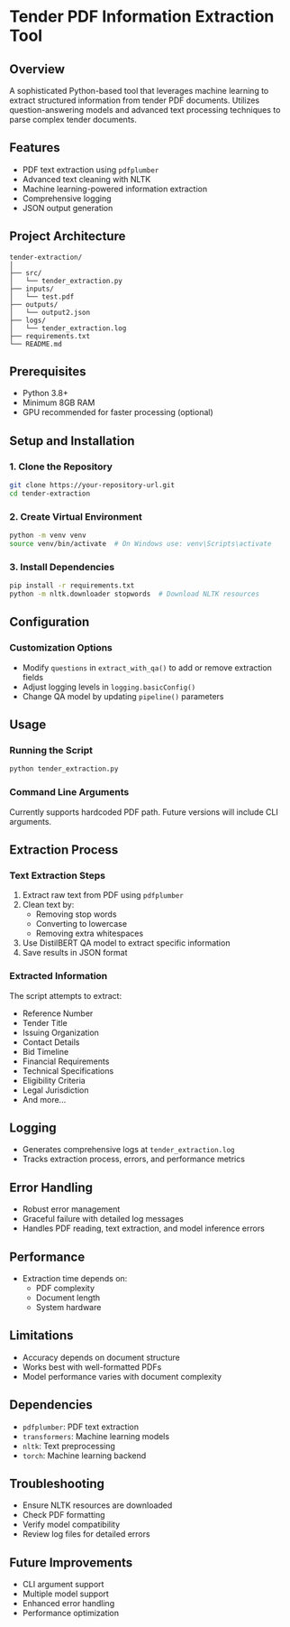 # Tender PDF Information Extraction Tool

## Overview
A sophisticated Python-based tool that leverages machine learning to extract structured information from tender PDF documents. Utilizes question-answering models and advanced text processing techniques to parse complex tender documents.

## Features
- PDF text extraction using `pdfplumber`
- Advanced text cleaning with NLTK
- Machine learning-powered information extraction
- Comprehensive logging
- JSON output generation

## Project Architecture
```
tender-extraction/
│
├── src/
│   └── tender_extraction.py
├── inputs/
│   └── test.pdf
├── outputs/
│   └── output2.json
├── logs/
│   └── tender_extraction.log
├── requirements.txt
└── README.md
```

## Prerequisites
- Python 3.8+
- Minimum 8GB RAM
- GPU recommended for faster processing (optional)

## Setup and Installation

### 1. Clone the Repository
```bash
git clone https://your-repository-url.git
cd tender-extraction
```

### 2. Create Virtual Environment
```bash
python -m venv venv
source venv/bin/activate  # On Windows use: venv\Scripts\activate
```

### 3. Install Dependencies
```bash
pip install -r requirements.txt
python -m nltk.downloader stopwords  # Download NLTK resources
```

## Configuration

### Customization Options
- Modify `questions` in `extract_with_qa()` to add or remove extraction fields
- Adjust logging levels in `logging.basicConfig()`
- Change QA model by updating `pipeline()` parameters

## Usage

### Running the Script
```bash
python tender_extraction.py
```

### Command Line Arguments
Currently supports hardcoded PDF path. Future versions will include CLI arguments.

## Extraction Process

### Text Extraction Steps
1. Extract raw text from PDF using `pdfplumber`
2. Clean text by:
   - Removing stop words
   - Converting to lowercase
   - Removing extra whitespaces
3. Use DistilBERT QA model to extract specific information
4. Save results in JSON format

### Extracted Information
The script attempts to extract:
- Reference Number
- Tender Title
- Issuing Organization
- Contact Details
- Bid Timeline
- Financial Requirements
- Technical Specifications
- Eligibility Criteria
- Legal Jurisdiction
- And more...

## Logging
- Generates comprehensive logs at `tender_extraction.log`
- Tracks extraction process, errors, and performance metrics

## Error Handling
- Robust error management
- Graceful failure with detailed log messages
- Handles PDF reading, text extraction, and model inference errors

## Performance
- Extraction time depends on:
  - PDF complexity
  - Document length
  - System hardware

## Limitations
- Accuracy depends on document structure
- Works best with well-formatted PDFs
- Model performance varies with document complexity

## Dependencies
- `pdfplumber`: PDF text extraction
- `transformers`: Machine learning models
- `nltk`: Text preprocessing
- `torch`: Machine learning backend

## Troubleshooting
- Ensure NLTK resources are downloaded
- Check PDF formatting
- Verify model compatibility
- Review log files for detailed errors

## Future Improvements
- CLI argument support
- Multiple model support
- Enhanced error handling
- Performance optimization

